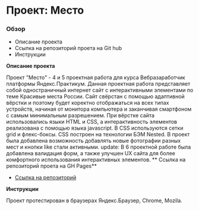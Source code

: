 # Проект: Место

### Обзор
* Описание проекта
* Ссылка на репозиторий проета на Git hub
* Инструкции

**Описание проекта**

Проект "Место" - 4 и 5 проектная работа для курса Вебразаработчик платформы Яндекс.Практикум.
Данная проектная работа представляет собой одностраничный интернет сайт с интерактивными элементами по теме Красивые места России. Сайт свёрстан с помощью адаптивной вёрстки и поэтому будет коректно отображаться на всех типах устройств, начиная от монитора компьютера и заканчивая смартфоном с самым минимальным разрешением. При вёрстке сайта использовались языки HTML и CSS, а интерактивность элементов реализована с помощью языка  javascript. В CSS используются сетки grid и флекс-боксы. CSS построен на технологии БЭМ Nested. В проект была добавлена возможность добавлять новые фотографии разных мест и кнопки like стали активными.
update: В 6 проектной работе была добавлена валидация форм, а также улучшен UX сайта для более комфортного использования интерактивных элементов.
** Ссылка на репозиторий проета на GH Pages**

* [Ссылка на репозиторий](https://lexproject.github.io/mesto/)

**Инструкции**

Проект протестирован в браузерах  Яндекс.Браузер, Chrome, Mozila.
